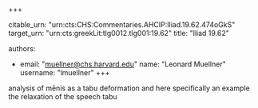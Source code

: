 +++


citable_urn: "urn:cts:CHS:Commentaries.AHCIP:Iliad.19.62.474oGkS"
target_urn: "urn:cts:greekLit:tlg0012.tlg001:19.62"
title: "Iliad 19.62"

authors:
- email: "muellner@chs.harvard.edu"
  name: "Leonard Muellner"
  username: "lmuellner"
+++

<p>analysis of mēnis as a tabu deformation and here specifically an example the relaxation of the speech tabu</p>